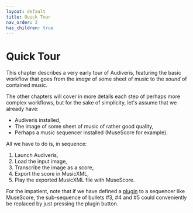 ```yaml
---
layout: default
title: Quick Tour
nav_order: 2
has_children: true
---
```

# Quick Tour

This chapter describes a very early tour of Audiveris, featuring the basic workflow that goes from
the _image_ of some sheet of music to the _sound_ of contained music.

The other chapters will cover in more details each step of perhaps more complex workflows,
but for the sake of simplicity, let's assume that we already have:

* Audiveris installed,
* The image of some sheet of music of rather good quality,
* Perhaps a music sequencer installed (MuseScore for example).

All we have to do is, in sequence:
1. Launch Audiveris,
2. Load the input image,
3. Transcribe the image as a score,
4. Export the score in MusicXML,
5. Play the exported MusicXML file with MuseScore.

For the impatient, note that if we have defined a [plugin](../advanced/plugins.md) to a sequencer
like MuseScore, the sub-sequence of bullets \#3, \#4 and \#5 could conveniently be replaced by just
pressing the plugin button.
